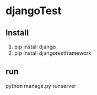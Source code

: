 # djangoTest
## Install
1. pip install django
2. pip install djangorestframework

## run
python manage.py runserver
